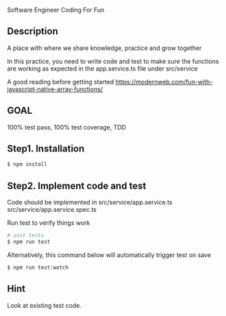 Software Engineer Coding For Fun

## Description

A place with where we share knowledge, practice and grow together

In this practice, you need to write code and test to make sure the functions are working as expected in the app.service.ts file under src/service

A good reading before getting started
https://modernweb.com/fun-with-javascript-native-array-functions/

## GOAL

100% test pass, 100% test coverage, TDD

## Step1. Installation

```bash
$ npm install
```

## Step2. Implement code and test

Code should be implemented in
src/service/app.service.ts
src/service/app.service.spec.ts

Run test to verify things work

```bash
# unit tests
$ npm run test
```

Alternatively, this command below will automatically trigger test on save

```bash
$ npm run test:watch
```

## Hint

Look at existing test code.
